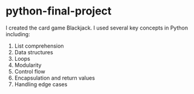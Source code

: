 # python-final-project
I created the card game Blackjack. I used several key concepts in Python including:
1. List comprehension
2. Data structures
3. Loops
4. Modularity
5. Control flow
6. Encapsulation and return values
7. Handling edge cases
